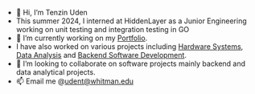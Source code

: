 - 👋 Hi, I’m Tenzin Uden
- This summer 2024, I interned at HiddenLayer as a Junior Engineering working on unit testing and integration testing in GO
- 👀 I’m currently working on my [Portfolio](https://github.com/Tenzinyo/Portfolio).
- I have also worked on various projects including [Hardware Systems](https://github.com/Tenzinyo/Nand2Tetris-Projects), [Data Analysis](https://github.com/Tenzinyo/Data-Science-Projects) and [Backend Software Development](https://github.com/Tenzinyo/Dell-Project).
- 💞️ I’m looking to collaborate on software projects mainly backend and data analytical projects.
- 📫 Email me @udent@whitman.edu


